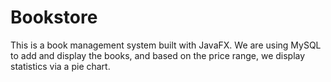 # Bookstore

This is a book management system built with JavaFX. We are using MySQL to add and display the books, and based on the price range, we display statistics via a pie chart.
